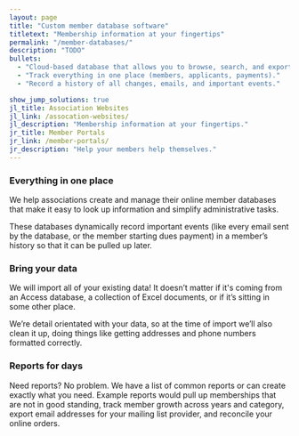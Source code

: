 ```yaml
---
layout: page
title: "Custom member database software"
titletext: "Membership information at your fingertips"
permalink: "/member-databases/"
description: "TODO"
bullets:
  - "Cloud-based database that allows you to browse, search, and export."
  - "Track everything in one place (members, applicants, payments)."
  - "Record a history of all changes, emails, and important events."

show_jump_solutions: true
jl_title: Association Websites
jl_link: /assocation-websites/
jl_description: "Membership information at your fingertips."
jr_title: Member Portals
jr_link: /member-portals/
jr_description: "Help your members help themselves."
---
```


### Everything in one place

We help associations create and manage their online member databases that make it easy to look up information and simplify administrative tasks.

These databases dynamically record important events (like every email sent by the database, or the member starting dues payment) in a member’s history so that it can be pulled up later.

### Bring your data

We will import all of your existing data! It doesn’t matter if it's coming from an Access database, a collection of Excel documents, or if it’s sitting in some other place.

We’re detail orientated with your data, so at the time of import we’ll also clean it up, doing things like getting addresses and phone numbers formatted correctly.

### Reports for days

Need reports? No problem. We have a list of common reports or can create exactly what you need. Example reports would pull up memberships that are not in good standing, track member growth across years and category, export email addresses for your mailing list provider, and reconcile your online orders.

